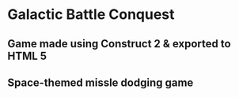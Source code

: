 # Galactic Battle Conquest
## Game made using Construct 2 & exported to HTML 5
## Space-themed missle dodging game
